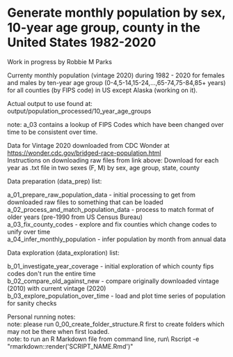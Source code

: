 # Generate monthly population by sex, 10-year age group, county in the United States 1982-2020
Work in progress by Robbie M Parks

Currenty monthly population (vintage 2020) during 1982 - 2020 for females and males by ten-year age group (0-4,5-14,15-24,...,65-74,75-84,85+ years) for all counties (by FIPS code) in US except Alaska (working on it).

Actual output to use found at: output/population_processed/10_year_age_groups

note: a_03 contains a lookup of FIPS Codes which have been changed over time to be consistent over time. 

Data for Vintage 2020 downloaded from CDC Wonder at https://wonder.cdc.gov/bridged-race-population.html \
Instructions on downloading raw files from link above: Download for each year as .txt file in two sexes (F, M) by sex, age group, state, county

Data preparation (data_prep) list:

a_01_prepare_raw_population_data               - initial processing to get from downloaded raw files to something that can be loaded\
a_02_process_and_match_population_data         - process to match format of older years (pre-1990 from US Census Bureau)\
a_03_fix_county_codes                          - explore and fix counties which change codes to unify over time\
a_04_infer_monthly_population                  - infer population by month from annual data

Data exploration (data_exploration) list:

b_01_investigate_year_coverage                 - initial exploration of which county fips codes don't run the entire time\
b_02_compare_old_against_new                   - compare originally downloaded vintage (2010) with current vintage (2020)\
b_03_explore_population_over_time              - load and plot time series of population for sanity checks

Personal running notes:\
note: please run 0_00_create_folder_structure.R first to create folders which may not be there when first loaded.\
note: to run an R Markdown file from command line, run\ 
Rscript -e "rmarkdown::render('SCRIPT_NAME.Rmd')"
